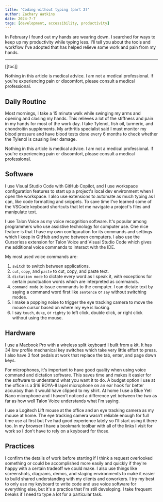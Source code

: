 ```yaml
---
title: 'Coding without typing (part 2)'
author: Zachary Watkins
date: 2024-7-7
tags: [development, accessibility, productivity]
---
```


In February I found out my hands are wearing down. I searched for ways to keep up my productivity while typing less. I'll tell you about the tools and workflow I've adopted that has helped relieve some work and pain from my hands.

---

[[toc]]

Nothing in this article is medical advice. I am not a medical professional. If you're experiencing pain or discomfort, please consult a medical professional.

## Daily Routine

Most mornings, I take a 15 minute walk while swinging my arms and opening and closing my hands. This relieves a lot of the stiffness and pain in my hands for most of the work day. I take Tylenol, fish oil, turmeric, and chondroitin supplements. My arthritis specialist said I must monitor my blood pressure and have blood tests done every 6 months to check whether the Tylenol is causing liver damage.

Nothing in this article is medical advice. I am not a medical professional. If you're experiencing pain or discomfort, please consult a medical professional.

## Software

I use Visual Studio Code with GitHub Copilot, and I use workspace configuration features to start up a project's local dev environment when I open the workspace. I also use extensions to automate as much typing as I can, like code formatting and snippets. To save time I've learned some of the VSCode keyboard shortcuts that let me navigate a project's files and manipulate text.

I use Talon Voice as my voice recognition software. It's popular among programmers who use assistive technology for computer use. One nice feature is that I have my own configuration for its commands and settings which I keep in GitHub and sync between computers. I also use the Cursorless extension for Talon Voice and Visual Studio Code which gives me additional voice commands to interact with the IDE.

My most used voice commands are:

1. `switch` to switch between applications.
2. `cut`, `copy`, and `paste` to cut, copy, and paste text.
3. `dictation mode` to dictate every word as I speak it, with exceptions for certain punctuation words which are interpreted as commands.
4. `command mode` to issue commands to the computer. I can dictate text by saying a command word first like `sentence` or `say` without switching modes.
5. I make a popping noise to trigger the eye tracking camera to move the mouse cursor based on where my eye is looking.
6. I say `touch`, `duke`, or `righty` to left click, double click, or right click without using the mouse.

## Hardware

I use a Macbook Pro with a wireless split keyboard I built from a kit. It has 34 low profile mechanical key switches which take very little effort to press. I also have 3 foot pedals at work that replace the tab, enter, and page down keys.

For microphones, it's important to have good quality when using voice command and dictation software. This saves time and makes it easier for the software to understand what you want it to do. A budget option I use at the office is a $16 BOYA-II lapel microphone on an ear hook for better accuracy than it would have clipped to my shirt. At home I use a Blue Yeti Nano microphone and I haven't noticed a difference yet between the two as far as how well Talon Voice understands what I'm saying.

I use a Logitech Lift mouse at the office and an eye tracking camera as my mouse at home. The eye tracking camera wasn't reliable enough for full time use at first but I've had good experience lately so I'll start using it there too. In my browser I have a bookmark toolbar with all of the links I visit for work so I don't have to rely on a keyboard for those.

## Practices

I confirm the details of work before starting if I think a request overlooked something or could be accomplished more easily and quickly if they're happy with a certain tradeoff we could make. I also use things like screenshots, diagrams, demos, and staging environments to make it easier to build shared understanding with my clients and coworkers. I try my best to only use my keyboard to write code and use voice software for everything else, but it's a practice that I'm still developing. I take frequent breaks if I need to type a lot for a particular task.
